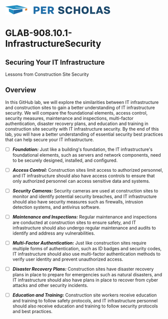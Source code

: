 [![Per Scholas](per_scholas_logo.png)](https://www.perscholas.org) 

# GLAB-908.10.1-InfrastructureSecurity

## Securing Your IT Infrastructure
Lessons from Construction Site Security

## Overview
In this GitHub lab, we will explore the similarities between IT infrastructure and construction sites to gain a better understanding of IT infrastructure security. We will compare the foundational elements, access control, security measures, maintenance and inspections, multi-factor authentication, disaster recovery plans, and education and training in construction site security with IT infrastructure security. By the end of this lab, you will have a better understanding of essential security best practices that can help secure your IT infrastructure.

- [ ] ***Foundation:*** Just like a building's foundation, the IT infrastructure's foundational elements, such as servers and network components, need to be securely designed, installed, and configured.

- [ ] ***Access Control:*** Construction sites limit access to authorized personnel, and IT infrastructure should also have access controls to ensure that only authorized personnel can access sensitive data and systems.

- [ ] ***Security Cameras:*** Security cameras are used at construction sites to monitor and identify potential security breaches, and IT infrastructure should also have security measures such as firewalls, intrusion detection systems, and antivirus software.

- [ ] ***Maintenance and Inspections:*** Regular maintenance and inspections are conducted at construction sites to ensure safety, and IT infrastructure should also undergo regular maintenance and audits to identify and address any vulnerabilities.

- [ ] ***Multi-Factor Authentication:*** Just like construction sites require multiple forms of authentication, such as ID badges and security codes, IT infrastructure should also use multi-factor authentication methods to verify user identity and prevent unauthorized access.

- [ ] ***Disaster Recovery Plans:*** Construction sites have disaster recovery plans in place to prepare for emergencies such as natural disasters, and IT infrastructure should also have plans in place to recover from cyber attacks and other security incidents.

- [ ] ***Education and Training:*** Construction site workers receive education and training to follow safety protocols, and IT infrastructure personnel should also receive education and training to follow security protocols and best practices.
